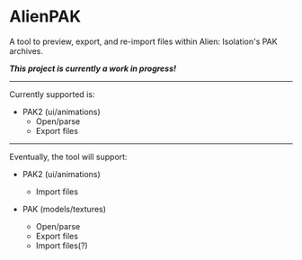 # AlienPAK
A tool to preview, export, and re-import files within Alien: Isolation's PAK archives.

***This project is currently a work in progress!***

---

Currently supported is:
- PAK2 (ui/animations)
  - Open/parse
  - Export files
  
---

Eventually, the tool will support:
- PAK2 (ui/animations)
  - Import files
  
- PAK (models/textures)
  - Open/parse
  - Export files
  - Import files(?)
